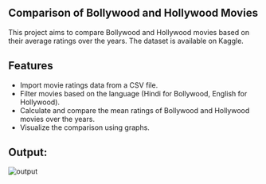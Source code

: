 ## Comparison of Bollywood and Hollywood Movies
This project aims to compare Bollywood and Hollywood movies based on their average ratings over the years. The dataset is available on Kaggle. 

## Features
- Import movie ratings data from a CSV file.
- Filter movies based on the language (Hindi for Bollywood, English for Hollywood).
- Calculate and compare the mean ratings of Bollywood and Hollywood movies over the years.
- Visualize the comparison using graphs.

 ## Output:
   ![output](https://github.com/shwetam19/movies_rating/assets/127859472/f5949123-e97f-46b8-b5bf-73783c79ccd1)

    

